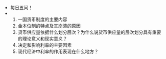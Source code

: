 - 每日五问！
- 1. 一国货币制度的主要内容
  2. 金本位制的特点及其崩溃的原因
  3. 货币供应量依据什么划分层次？为什么说货币供应量的层次划分具有重要的理论意义和现实意义？
  4. 决定和影响利率的主要因素
  5. 现代经济中利率的作用表现在什么地方？